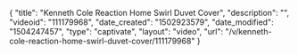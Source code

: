 {
    "title": "Kenneth Cole Reaction Home Swirl Duvet Cover",
    "description": "",
    "videoid": "111179968",
    "date_created": "1502923579",
    "date_modified": "1504247457",
    "type": "captivate",
    "layout": "video",
    "url": "\/v\/kenneth-cole-reaction-home-swirl-duvet-cover\/111179968"
}